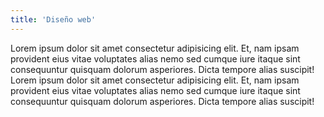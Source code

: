 ```yaml
---
title: 'Diseño web'
---
```


Lorem ipsum dolor sit amet consectetur adipisicing elit. Et, nam ipsam provident eius vitae voluptates alias nemo sed cumque iure itaque sint consequuntur quisquam dolorum asperiores. Dicta tempore alias suscipit!
Lorem ipsum dolor sit amet consectetur adipisicing elit. Et, nam ipsam provident eius vitae voluptates alias nemo sed cumque iure itaque sint consequuntur quisquam dolorum asperiores. Dicta tempore alias suscipit!